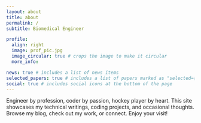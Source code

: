 ```yaml
---
layout: about
title: about
permalink: /
subtitle: Biomedical Engineer

profile:
  align: right
  image: prof_pic.jpg
  image_circular: true # crops the image to make it circular
  more_info:

news: true # includes a list of news items
selected_papers: true # includes a list of papers marked as "selected={true}"
social: true # includes social icons at the bottom of the page
---
```

Engineer by profession, coder by passion, hockey player by heart. This site showcases my technical writings, coding projects, and occasional thoughts. Browse my blog, check out my work, or connect. Enjoy your visit!
